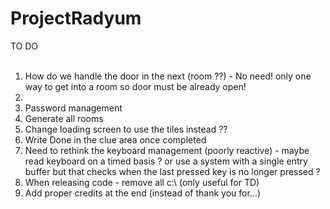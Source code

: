 # ProjectRadyum

TO DO<br><br>
<ol>
<li>How do we handle the door in the next (room ??) - No need! only one way to get into a room so door must be already open!
<li>
<li>Password management<br>
<li>Generate all rooms<br>
<li>Change loading screen to use the tiles instead ??<br>
<li>Write Done in the clue area once completed<br>
<li>Need to rethink the keyboard management (poorly reactive) - maybe read keyboard on a timed basis ? or use a system with a single entry buffer but that checks when the last pressed key is no longer pressed ? <br>
<li>When releasing code - remove all c:\ (only useful for TD)<br>
<li>Add proper credits at the end (instead of thank you for...)<br>
</ol>





